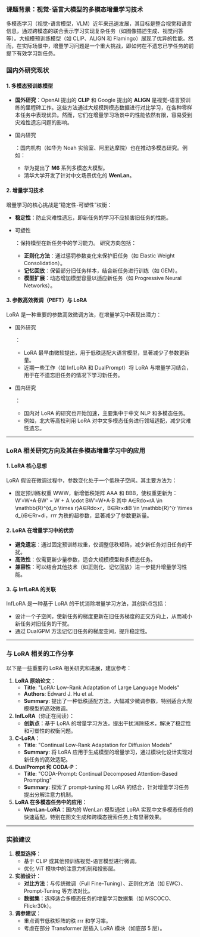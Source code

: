 ### 课题背景：视觉-语言大模型的多模态增量学习技术

多模态学习（视觉-语言模型，VLM）近年来迅速发展，其目标是整合视觉和语言信息，通过跨模态的联合表示学习实现复杂任务（如图像描述生成、视觉问答等）。大规模预训练模型（如 CLIP、ALIGN 和 Flamingo）展现了优异的性能。然而，在实际场景中，增量学习问题是一个重大挑战，即如何在不遗忘已学任务的前提下有效学习新任务。

### 国内外研究现状

#### 1. **多模态预训练模型**

- **国外研究**：OpenAI 提出的 **CLIP** 和 Google 提出的 **ALIGN** 是视觉-语言预训练的里程碑工作。这些方法通过大规模跨模态数据进行对比学习，在各种零样本任务中表现优异。然而，它们在增量学习场景中的性能依然有限，容易受到灾难性遗忘问题的影响。

- 国内研究

  ：国内机构（如华为 Noah 实验室、阿里达摩院）也在推动多模态研究。例如：

  - 华为提出了 **M6** 系列多模态大模型。
  - 清华大学开发了针对中文场景优化的 **WenLan**。

#### 2. **增量学习技术**

增量学习的核心挑战是“稳定性-可塑性”权衡：

- **稳定性**：防止灾难性遗忘，即新任务的学习不应损害旧任务的性能。

- 可塑性

  ：保持模型在新任务中的学习能力。 研究方向包括：

  - **正则化方法**：通过惩罚参数变化来保护旧任务（如 Elastic Weight Consolidation）。
  - **记忆回放**：保留部分旧任务样本，结合新任务进行训练（如 GEM）。
  - **模型扩展**：动态增加模型容量以适应新任务（如 Progressive Neural Networks）。

#### 3. **参数高效微调（PEFT）与 LoRA**

LoRA 是一种重要的参数高效微调方法，在增量学习中表现出潜力：

- 国外研究

  ：

  - LoRA 最早由微软提出，用于低秩适配大语言模型，显著减少了参数更新量。
  - 近期一些工作（如 InfLoRA 和 DualPrompt）将 LoRA 与增量学习结合，用于在不遗忘旧任务的情况下学习新任务。

- 国内研究

  ：

  - 国内对 LoRA 的研究也开始加速，主要集中于中文 NLP 和多模态任务。
  - 例如，北大等高校利用 LoRA 对中文多模态任务进行领域适配，减少灾难性遗忘。

------

### LoRA 相关研究方向及其在多模态增量学习中的应用

#### 1. **LoRA 核心思想**

LoRA 假设在微调过程中，参数变化处于一个低秩子空间。其主要方法为：

- 固定预训练权重 WWW，新增低秩矩阵 AAA 和 BBB，使权重更新为： W′=W+A⋅BW' = W + A \cdot BW′=W+A⋅B 其中 A∈Rdo×rA \in \mathbb{R}^{d_o \times r}A∈Rdo×r，B∈Rr×diB \in \mathbb{R}^{r \times d_i}B∈Rr×di，rrr 为秩的超参数，显著减少了参数更新量。

#### 2. **LoRA 在增量学习中的优势**

- **避免遗忘**：通过固定预训练权重，仅调整低秩矩阵，减少新任务对旧任务的干扰。
- **高效性**：仅需更新少量参数，适合大规模模型和多模态任务。
- **兼容性**：可以结合其他技术（如正则化、记忆回放）进一步提升增量学习性能。

#### 3. **与 InfLoRA 的关联**

InfLoRA 是一种基于 LoRA 的干扰消除增量学习方法，其创新点包括：

- 设计一个子空间，使新任务的梯度更新在旧任务梯度的正交方向上，从而减小新任务对旧任务的干扰。
- 通过 DualGPM 方法记忆旧任务的梯度空间，提升稳定性。

------

### 与 LoRA 相关的工作分享

以下是一些重要的 LoRA 相关研究和进展，建议参考：

1. **LoRA 原始论文**：
   - **Title**: "LoRA: Low-Rank Adaptation of Large Language Models"
   - **Authors**: Edward J. Hu et al.
   - **Summary**: 提出了一种低秩适配方法，大幅减少微调参数，特别适合大规模模型的高效微调。
2. **InfLoRA**（你正在阅读）：
   - **创新点**：基于 LoRA 的增量学习方法，提出干扰消除技术，解决了稳定性和可塑性的权衡问题。
3. **C-LoRA**：
   - **Title**: "Continual Low-Rank Adaptation for Diffusion Models"
   - **Summary**: 将 LoRA 应用于生成模型的增量学习，通过模块化设计实现对新任务的高效适配。
4. **DualPrompt 和 CODA-P**：
   - **Title**: "CODA-Prompt: Continual Decomposed Attention-Based Prompting"
   - **Summary**: 探索了 prompt-tuning 和 LoRA 的结合，针对增量学习任务提出分解注意力机制。
5. **LoRA 在多模态任务中的应用**：
   - **WenLan-LoRA**：国内的 WenLan 模型通过 LoRA 实现中文多模态任务的快速适配，特别在图文生成和跨模态搜索任务上有显著效果。

------

### 实验建议

1. **模型选择**：
   - 基于 CLIP 或其他预训练视觉-语言模型进行微调。
   - 优化 ViT 模块中的注意力机制和投影层。
2. **实验设计**：
   - **对比方法**：与传统微调（Full Fine-Tuning）、正则化方法（如 EWC）、Prompt-Tuning 等方法对比。
   - **数据集**：选择适合多模态任务的增量学习数据集（如 MSCOCO、Flickr30k）。
3. **调参建议**：
   - 重点调节低秩矩阵的秩 rrr 和学习率。
   - 考虑在部分 Transformer 层插入 LoRA 模块（如底部 5 层）。
